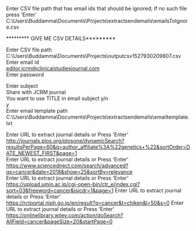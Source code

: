 Enter CSV file path that has email ids that should be ignored; If no such file press 'Enter'  
C:\Users\Buddamma\Documents\Projects\extractsendemails\emailsToIgnore.csv  
  
  
********* GIVE ME CSV DETAILS*********  
  
Enter CSV file path  
C:\Users\Buddamma\Documents\Projects\outputcsv1527930209807.csv  
Enter email id  
editor.jcrm@clinicalstudiesjournal.com  
Enter password  
  
Enter subject  
Share with JCRM journal  
You want to use TITLE in email subject y/n  
y  
Enter email template path  
C:\Users\Buddamma\Documents\Projects\extractsendemails\emailtemplate.txt  
  
  
Enter URL to extract journal details or Press 'Enter'  
http://journals.plos.org/plosone/dynamicSearch?resultsPerPage=60&q=author_affiliate%3A%22genetics+%22&sortOrder=DATE_NEWEST_FIRST&page=1  
Enter URL to extract journal details or Press 'Enter'  
https://www.sciencedirect.com/search/advanced?qs=cancer&date=2018&show=25&sortBy=relevance  
Enter URL to extract journal details or Press 'Enter'  
https://upload.umin.ac.jp/cgi-open-bin/ctr_e/index.cgi?sort=03&freeword=cancer&isicdr=1&page=1
Enter URL to extract journal details or Press 'Enter'  
https://rctportal.niph.go.jp/en/result?q=cancer&t=chiken&l=50&s=0
Enter URL to extract journal details or Press 'Enter'
https://onlinelibrary.wiley.com/action/doSearch?AllField=cancer&pageSize=20&startPage=0
